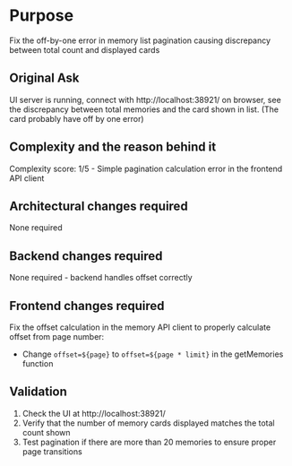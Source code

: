 # Purpose

Fix the off-by-one error in memory list pagination causing discrepancy between total count and displayed cards

## Original Ask
UI server is running, connect with http://localhost:38921/ on browser, see the discrepancy between total memories and the card shown in list. (The card probably have off by one error)

## Complexity and the reason behind it
Complexity score: 1/5 - Simple pagination calculation error in the frontend API client

## Architectural changes required
None required

## Backend changes required
None required - backend handles offset correctly

## Frontend changes required
Fix the offset calculation in the memory API client to properly calculate offset from page number:
- Change `offset=${page}` to `offset=${page * limit}` in the getMemories function

## Validation
1. Check the UI at http://localhost:38921/
2. Verify that the number of memory cards displayed matches the total count shown
3. Test pagination if there are more than 20 memories to ensure proper page transitions